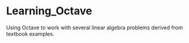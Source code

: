 # Learning_Octave

Using Octave to work with several linear algebra problems derived from textbook examples.

